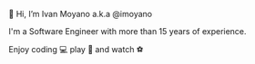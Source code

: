 👋 Hi, I’m Ivan Moyano a.k.a @imoyano

I'm a Software Engineer with more than 15 years of experience.

Enjoy coding 💻 play 🎾 and watch ⚽ 
